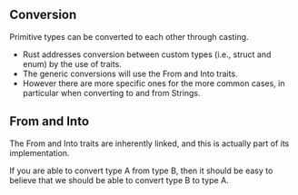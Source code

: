 ## Conversion

Primitive types can be converted to each other through casting.

- Rust addresses conversion between custom types (i.e., struct and enum) by the use of traits.
- The generic conversions will use the From and Into traits.
- However there are more specific ones for the more common cases, in particular when converting to and from Strings.

## From and Into

The From and Into traits are inherently linked, and this is actually part of its implementation.

If you are able to convert type A from type B, then it should be easy to believe that we should be able to convert type
B to type A.
